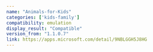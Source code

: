 ```yaml
---
name: "Animals-for-Kids"
categories: ['kids-family']
compatibility: emulation
display_result: "Compatible"
version_from: "1.1.0.7"
link: https://apps.microsoft.com/detail/9NBLGGH5J8HG
---
```

